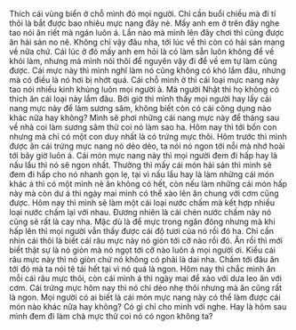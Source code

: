 Thích cái vùng biển ở chỗ mình đó mọi người. Chỉ cần buổi chiều mà đi tí thôi là bắt được bao nhiêu mực nang đây nè. Mấy anh em ở trên đây nghe tao nói ăn riết mà ngán luôn á. Lần nào mà mình lên đây chơi thì cũng được ăn hải sản no nê. Không chỉ vậy đâu nha, tới lúc về thì còn có hải sản mang về nữa chứ. Cái lúc ở đó mấy anh em hỏi là có làm sẵn luôn không để về khỏi làm, nhưng mà mình nói thôi để nguyên vậy đi để về em tự làm cũng được. Cái mực này thì mình nghĩ làm nó cũng không có khó lắm đâu, nhưng mà có điều là nó hơi bị nhớt quá. Cái chỗ mình ở thì cái loại mực nang này tao nói nhiều kinh khủng luôn mọi người à. Mà người Nhật thì họ không có thích ăn cái loại này lắm đâu. Bởi giờ thì mình thấy mọi người hay lấy cái nang mực này để làm sương sâm, không biết còn có cái công dụng nào khác nữa hay không? Mình sẽ phơi những cái nang mực này để tháng sau về nhà coi làm sương sâm thử coi nó làm sao ha. Hôm nay thì tới bốn con nhưng mà chỉ có một con duy nhất là có trứng mực thôi. Hôm trước thì mình được ăn cái trứng mực nang nó dẻo dẻo, ta nói nó ngon tới nỗi mà nhớ hoài tới bây giờ luôn á. Cái món mực nang này thì mọi người đem đi hấp hay là nấu lẩu thì nó sẽ ngon nhất. Thường thì mấy cái món hải sản thì mình sẽ đem đi hấp cho nó nhanh gọn lẹ, tại vì nấu lẩu hay là làm những cái món khác á thì có một mình nè ăn không có hết, còn nếu làm những cái món hấp này mà còn dư á thì ngày mai mình có thể xào lên ăn chung với cơm cũng được. Hôm nay thì mình sẽ làm một cái loại nước chấm mà kết hợp nhiều loại nước chấm lại với nhau. Đương nhiên là cái chén nước chấm này nó cũng sẽ rất là cay nha. Mặc dù là để mực trong ngăn đông nhưng mà khi hấp lên thì mọi người vẫn thấy được cái độ tươi của nó rồi đó ha. Chỉ cần nhìn cái thôi là biết cái râu mực này nó giòn tới cỡ nào rồi đó. Ăn rồi thì mới biết thật sự là nó giòn mà nó ngọt tới cỡ nào luôn á mọi người ơi. Kiểu cái râu mực này thì nó giòn chứ nó không có phải là dai nha. Chấm tới đâu ăn tới đó mà ta nói tê tái hết tại vì nó quá là ngon. Hôm nay thì chắc mình ăn mỗi cái râu mực thôi, còn cái mình á thì ngày mai để xào với dưa leo ăn với cơm. Cái trứng mực hôm nay thì nó chỉ dẻo nhẹ thôi nhưng mà ăn cũng rất là ngon. Mọi người có ai biết là cái món mực nang này có thể làm được cái món nào khác nữa hay không? Có gì chỉ cho mình với nghe. Hay là hôm sau mình đem đi làm chả mực thử coi nó có ngon không ta?